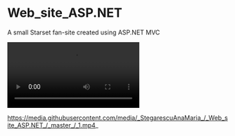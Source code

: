 # Web_site_ASP.NET
A small Starset fan-site created using ASP.NET MVC

![](1.mp4)

https://media.githubusercontent.com/media/_StegarescuAnaMaria_/_Web_site_ASP.NET_/_master_/_1.mp4_
